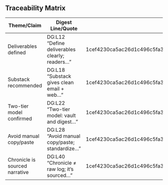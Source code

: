 ## Traceability Matrix
| Theme/Claim                     | Digest Line/Quote                                    | Vault Hash                                                       | Anchor |
|--------------------------------|------------------------------------------------------|------------------------------------------------------------------|--------|
| Deliverables defined           | DG:L12 “Define deliverables clearly; readers…”       | 1cef4230ca5ac26d1c496c5fa362fe028b9d1183bf759b7ad96bd345db8edb2a | L12    |
| Substack recommended           | DG:L18 “Substack gives clean email + web…”          | 1cef4230ca5ac26d1c496c5fa362fe028b9d1183bf759b7ad96bd345db8edb2a | L18    |
| Two-tier model confirmed       | DG:L22 “Two-tier model: vault and digest…”          | 1cef4230ca5ac26d1c496c5fa362fe028b9d1183bf759b7ad96bd345db8edb2a | L22    |
| Avoid manual copy/paste        | DG:L28 “Avoid manual copy/paste; standardize…”      | 1cef4230ca5ac26d1c496c5fa362fe028b9d1183bf759b7ad96bd345db8edb2a | L28    |
| Chronicle is sourced narrative | DG:L40 “Chronicle ≠ raw log; it’s sourced…”         | 1cef4230ca5ac26d1c496c5fa362fe028b9d1183bf759b7ad96bd345db8edb2a | L40    |
